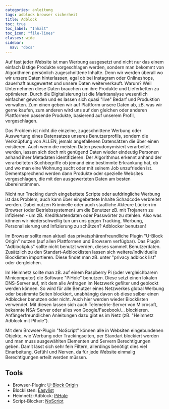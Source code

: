 ```yaml
---
categories: anleitung
tags: adblock browser sicherheit
title: Adblock
toc: true
toc_label: "Inhalt"
toc_icon: "file-lines"
classes: wide
sidebar:
  nav: "docs"
---
```


Auf fast jeder Website ist man Werbung ausgesetzt und nicht nur das einem einfach lästige Produkte vorgeschlagen werden, sondern man bekommt von Algorithmen persönlich zugeschnittene Inhalte. Denn wir werden überall wo wir unsere Daten hinterlassen, egal ob bei Instagram oder Onlineshops, dauerhaft ausgewertet und unsere Daten weiterverkauft. Warum? Weil Unternehmen diese Daten brauchen um ihre Produkte und Lieferketten zu optimieren. Durch die Digitalisierung ist die Marktanalyse wesentlich einfacher geworden und es lassen sich quasi "live" Bedarf und Produktion verwalten. Zum einen geben wir auf Plattform unsere Daten ab, zB. was wir gerne kaufen, zum anderen wird uns auf den gleichen oder anderen Plattformen passende Produkte, basierend auf unserem Profil, vorgeschlagen.

Das Problem ist nicht die einzelne, zugeschnittene Werbung oder Auswertung eines Datensatzes unseres Benutzerprofils, sondern die Verknüpfung von ALLEN, jemals angefallenen Datensätzen die über einen existieren. Auch wenn die meisten Daten pseudonymisiert verarbeitet werden, lassen sich doch mit genügend Daten wieder eindeutig Personen anhand ihrer Metadaten identifizieren. Der Algorithmus erkennt anhand der verarbeiteten Suchbegriffe ob jemand eine bestimmte Erkrankung hat, ob und wo man eine Wohnung sucht oder mit seinem Job unzufrieden ist. Dementsprechend werden dann Produkte oder spezielle Websites vorgeschlagen, die mit den ausgewerteten Daten am besten übereinstimmen.

Nicht nur Tracking durch eingebettete Scripte oder aufdringliche Werbung ist das Problem, auch kann über eingebettete Inhalte Schadcode verbreitet werden. Dabei nutzen Kriminelle oder auch staatliche Akteure Lücken im Browser (oder Betriebssystemen) um die Benutzer zB. mit Trojanern zu infizieren - um zB. Kreditkartendaten oder Passwörter zu stehlen. Also was können wir niederschwellig tun um uns gegen Tracking, Werbung, Personalisierung und Infizierung zu schützen? Adblocker benutzen!

Im Browser sollte man aktuell das privatsphärenfreundliche Plugin "U-Block Origin" nutzen (auf allen Plattformen und Browsern verfügbar). Das Plugin "Adblockplus" sollte nicht benutzt werden, dieses sammelt Benutzerdaten. Zusätzlich zu den Standart-Adblocklisten lassen sich weitere/individuelle Blocklisten importieren. Diese findet man zB. unter "privacy adblock list" oder dergleichen.

Im Heimnetz sollte man zB. auf einem Raspberry Pi (oder vergleichbarem Minicomputer) die Software "PiHole" benutzen. Diese setzt einen lokalen DNS-Server auf, mit dem alle Anfragen im Netzwerk gefilter und geblockt werden können. So wird für alle Benutzer eines Netzwerkes global Werbung oder bestimmte Seiten blockiert, unabhängig davon ob diese selber einen Adblocker benutzen oder nicht. Auch hier werden wieder Blocklisten verwendet. Mit diesen lassen sich auch Telemetrie-Server von Microsoft, bekannte NSA-Server oder alles von Google/Facebook/... blockieren. Anfängerfreundlichen Anleitungen dazu gibt es im Netz (zB. "Heimnetz Adblock mit Pihole").

Mit dem Browser-Plugin "NoScript" können alle in Websiten eingebundenen Objekte, wie Werbung oder Trackingseiten, per Standart blockiert werden und man muss ausgewählten Elementen und Servern Berechtigungen geben. Damit lässt sich sehr fein Filtern, allerdings benötigt dies viel Einarbeitung, Gefühl und Nerven, da für jede Website einmalig Berechtigungen erteilt werden müssen.

## Tools

- Browser-Plugin: [U-Block Origin](https://ublockorigin.com/)
- Blocklisten: [Easylist](https://easylist.to)
- Heimnetz-Adblock: [PiHole](https://pi-hole.net/)
- Script-Blocker: [NoScript](https://noscript.net/)

